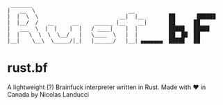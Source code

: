 ```
 _______
|   __  \                              __
|  |  \  \                          __|  |__        ██       ██████
|  |__/  /   __      __     ______ |__    __|       ██      ██
|   ___  \  |  |    |  |   / ____|    |  |          █████   █████
|  |   \  \  \  \__/   |   \____  \   |  |          ██  ██  ██
|__|    \__\  \_____/|_|   |______/   |__| ▄▄▄▄▄▄▄  █████   ██
```
 
# rust.bf
A lightweight (?) Brainfuck interpreter written in Rust.
Made with ❤️ in Canada by Nicolas Landucci
